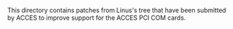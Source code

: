 This directory contains patches from Linus's tree that have been submitted by ACCES to improve support for the ACCES PCI COM cards.